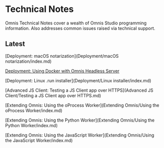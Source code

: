 # Technical Notes

Omnis Technical Notes cover a wealth of Omnis Studio programming information. Also addresses common issues raised via technical support.

## Latest

[Deployment: macOS notarization](Deployment/macOS notarization/index.md)

[Deployment: Using Docker with Omnis Headless Server](Deployment/Docker/index.md)

[Deployment: Linux .run installer](Deployment/Linux installer/index.md)

<!-- [Debugging The JS Client: Exceptions](Debugging%20The%20JS%20Client/Exceptions.md) -->

[Advanced JS Client: Testing a JS Client app over HTTPS](Advanced JS Client/Testing a JS Client app over HTTPS.md)

[Extending Omnis: Using the oProcess Worker](Extending Omnis/Using the oProcess Worker/index.md)

[Extending Omnis: Using the Python Worker](Extending Omnis/Using the Python Worker/index.md)

[Extending Omnis: Using the JavaScript Worker](Extending Omnis/Using the JavaScript Worker/index.md)
